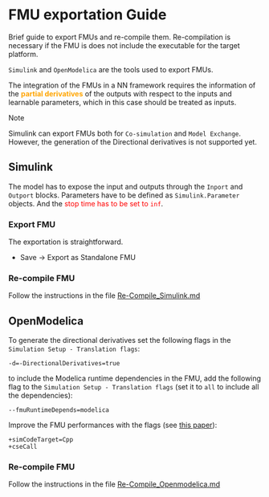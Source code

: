 <!-- - - - - - - - -
# STYLE
- - - - - - - - -->
<style>
o { color: Orange }
b { color: DodgerBlue }
r { color: Red }
</style>

# FMU exportation Guide

Brief guide to export FMUs and re-compile them. Re-compilation is necessary if the FMU is does not include the executable for the target platform.

`Simulink` and `OpenModelica` are the tools used to export FMUs.

The integration of the FMUs in a NN framework requires the information of the <o>**partial derivatives**</o> of the outputs with respect to the inputs and learnable parameters, which in this case should be treated as inputs.

> [!NOTE]
Simulink can export FMUs both for `Co-simulation` and `Model Exchange`. However, the generation of the Directional derivatives is not supported yet.

## Simulink
The model has to expose the input and outputs through the `Inport` and `Outport` blocks. Parameters have to be defined as `Simulink.Parameter` objects. And the <r>stop time has to be set to `inf`</r>.

### Export FMU
The exportation is straightforward.
-  Save -> Export as Standalone FMU

### Re-compile FMU
Follow the instructions in the file [Re-Compile_Simulink.md](./Re-Compile_Simulink.md)

## OpenModelica
To generate the directional derivatives set the following flags in the `Simulation Setup - Translation flags`:
```
-d=-DirectionalDerivatives=true
```

to include the Modelica runtime dependencies in the FMU, add the following flag to the `Simulation Setup - Translation flags`
(set it to ```all``` to include all the dependencies):
```
--fmuRuntimeDepends=modelica
```

Improve the FMU performances with the flags (see [this paper](https://2015.international.conference.modelica.org/proceedings/html/submissions/ecp15118339_FrankeWaltherWorschechBraunBachmann.pdf)):
```
+simCodeTarget=Cpp
+cseCall
```

### Re-compile FMU
Follow the instructions in the file [Re-Compile_Openmodelica.md](./Re-Compile_Openmodelica.md)